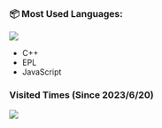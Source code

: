 ### 📦 Most Used Languages:
<img src="https://skillicons.dev/icons?i=cpp,js">

- C++
- EPL
- JavaScript


### Visited Times (Since 2023/6/20)
![](https://count.getloli.com/get/@:OrigamiGamer?theme=rule34)

<!--
**OrigamiGamer/OrigamiGamer** is a ✨ _special_ ✨ repository because its `README.md` (this file) appears on your GitHub profile.

Here are some ideas to get you started:

- 🔭 I’m currently working on ...
- 🌱 I’m currently learning ...
- 👯 I’m looking to collaborate on ...
- 🤔 I’m looking for help with ...
- 💬 Ask me about ...
- 📫 How to reach me: ...
- 😄 Pronouns: ...
- ⚡ Fun fact: ...
-->
